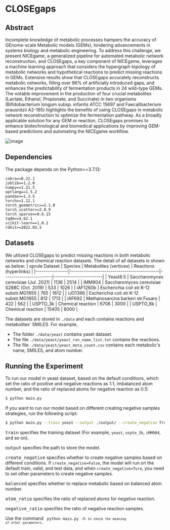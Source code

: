 # CLOSEgaps

## Abstract
Incomplete knowledge of metabolic processes hampers the accuracy of GEnome-scale Metabolic models (GEMs), hindering advancements in systems biology and metabolic engineering. To address this challenge, we present NICEgame, a generalized pipeline for automated metabolic network reconstruction, and CLOSEgaps, a key component of NICEgame, leverages a machine learning approach that considers the hypergraph topology of metabolic networks and hypothetical reactions to predict missing reactions in GEMs. Extensive results show that CLOSEgaps accurately reconstructs metabolic networks, filling over $96\%$ of artificially introduced gaps, and enhances the predictability of fermentation products in $24$ wild-type GEMs. The notable improvement in the production of four crucial metabolites (Lactate, Ethanol, Propionate, and Succinate) in two organisms (Bifidobacterium longum subsp. infantis ATCC 15697 and Faecalibacterium prausnitzii A2-165) highlights the benefits of using CLOSEgaps in metabolic network reconstruction to optimize the fermentation pathway. As a broadly applicable solution for any GEM or reaction, CLOSEgaps promises to enhance biotechnological and biomedical applications by improving GEM-based predictions and automating the NICEgame workflow.

![image](./img/model.png)

## Dependencies
The package depends on the Python==3.7.13:
```
cobra==0.22.1
joblib==1.2.0
numpy==1.21.5
optlang==1.5.2
pandas==1.3.5
torch==1.12.1
torch_geometric==2.1.0
torch_scatter==2.0.9
torch_sparse==0.6.15 
tqdm==4.62.1
scikit-learn==1.0.2
rdkit==2022.03.5
```

## Datasets
We utilized CLOSEgaps to predict missing reactions in both metabolic networks and chemical reaction datasets. The detail of all datasets is shown as below:
| oprule Dataset | Species                                    | Metabolites (vertices) | Reactions (hyperlinks) |
|----------------|--------------------------------------------|------------------------|------------------------|
| Yeast8.5       | Saccharomyces cerevisiae (Jul. 2021)       | 1136                   | 2514                   |
| iMM904         | Saccharomyces cerevisiae S288C (Oct. 2019) | 533                    | 1026                   |
| iAF1260b       | Escherichia coli str.K-12 substr.MG1655    | 765                    | 1612                   |
| iJO1366        | Escherichia coli str.K-12 substr.MG1655    | 812                    | 1713                   |
| iAF692         | Methanosarcina barkeri str.Fusaro          | 422                    | 562                    |
| USPTO\_3k      | Chemical reaction                          | 6706                   | 3000                   |
| USPTO\_8k      | Chemical reaction                          | 15405                  | 8000                   |

The datasets are stored in ```./data``` and each contains reactions and metabolites' SMILES. 
For example, 
* The folder ```./data/yeast```  contains yaset dataset. 
* The file ```./data/yeast/yeast_rxn_name_list.txt``` contains the reactions.
* The file ```./data/yeast/yeast_meta_count.csv``` contains each metabolic's name, SMILES, and atom number.

## Running the Experiment
To run our model in yeast dataset, based on the default conditions, which set the ratio of positive and negative reactions as 1:1, imbalanced atom number, and the ratio of replaced atoms for negative reaction as 0.5:
```bash
$ python main.py
```
If you want to run our model based on different creating negative samples strategies, run the following script:
```bash
$ python main.py --train yeast --output ./output/ --create_negative True --balanced True --atom_ratio 0.5 --negative_ratio 2
```

<kbd>train</kbd> specifies the training dataset (For example, ```yeast```, ```uspto_3k```,  ```iMM904```, and so on).

<kbd>output</kbd> specifies the path to store the model.

<kbd>create_negative</kbd> specifies whether to create negative samples based on different conditions. If ```create_negative=False```, the model will run on the default train, valid, and test data, and when ```create_negative=Ture```, you need to set other parameters to create negative samples. 

<kbd>balanced</kbd> specifies whether to replace metabolic based on balanced atom number.

<kbd>atom_ratio</kbd> specifies the ratio of replaced atoms for negative reaction.

<kbd>negative_ratio</kbd> specifies the ratio of negative reaction samples.

Use the command <code> python main.py -h <code>to check the meaning of other parameters.

